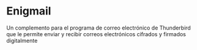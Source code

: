 [Title]: # (Enigmail)
[Difficulty]: # (Principiante)
[Order]: # (36)

# Enigmail

Un complemento para el programa de correo electrónico de Thunderbird que le permite enviar y recibir correos electrónicos cifrados y firmados digitalmente